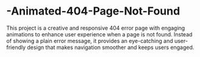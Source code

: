 # -Animated-404-Page-Not-Found
This project is a creative and responsive 404 error page with engaging animations to enhance user experience when a page is not found. Instead of showing a plain error message, it provides an eye-catching and user-friendly design that makes navigation smoother and keeps users engaged.
